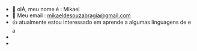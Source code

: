 - 👋  olÁ, meu  nome é : Mikael
- 📧  Meu email : mikaeldesouzabragia@gmail.com
-  👍 atualmente estou interessado em aprende a algumas linguagens  de  e a 
-
- 

<!---
mikaelbragia/mikaelbragia is a ✨ special ✨ repository because its `README.md` (this file) appears on your GitHub profile.
You can click the Preview link to take a look at your changes.
--->
